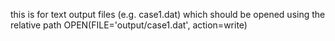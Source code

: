 this is for text output files (e.g. case1.dat)
which should be opened using the relative path
OPEN(FILE='output/case1.dat', action=write)
